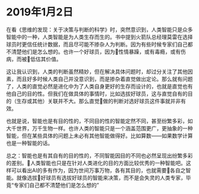 # 2019年1月2日

在看《思维的发现：关于决策与判断的科学》时，突然意识到，人类智能只是众多智能中的一种，人类智能是为人类生存而生的。书中提到火箭队总经理莫雷在选择球员时更信任统计数据，而且尽可能不掺杂人为判断。因为有些时候专家们自己都不清楚他们是怎么想的。也许一个好球员，因为性情暴躁，或有毒瘾，或有伤病，而被低估其价值。

这让我认识到，人类的判断虽然精妙，但在解决具体问题时，却过分关注了其他因素，而且好多时候人类自己并没意识到，而是掺杂着直觉做出定论。那么就有问题了，人类的直觉必然是进化中为了人类自身更好的生存而设计的，也就是直觉也有他自己的目的性。但我们在做具体的事情时，比如选拔好球员，这与直觉自有的目的（生存或其他）关联并不大。那么直觉做的判断对选好球员这件事就并非有效。

也就是说，智能也是有目的性的，不同目的性的智能定然不同，甚至纷繁多彩，如大千世界，万千生物一样。也许人类的智能只是一个涵盖范围更广，更抽象的一种智能，但在某些具体的问题上未必有其他智能做得好。比如算数——如果数学计算也是一种智能的话。

总之：智能也是有其自有的目的性的，不同智能因目的不同也必然呈现出纷繁多彩的差别。人类智能也只是在针对人类进化的目的方面比较优秀的一种智能吧。这样可以看出AI的多有作为，因为世间万事万物，各有其目的，也就需要各自之智能。就像选拔好球员有选拔好球员的智能来决策，而不是会失灵的人类专家，毕竟“专家们自己都不清楚他们是怎么想的”